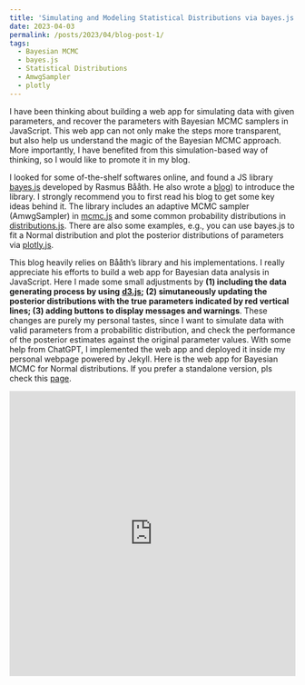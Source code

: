 ```yaml
---
title: 'Simulating and Modeling Statistical Distributions via bayes.js'
date: 2023-04-03
permalink: /posts/2023/04/blog-post-1/
tags:
  - Bayesian MCMC
  - bayes.js
  - Statistical Distributions
  - AmwgSampler
  - plotly
---
```


I have been thinking about building a web app for simulating data with given parameters, and recover the parameters with Bayesian MCMC samplers in JavaScript. This web app can not only make the steps more transparent, but also help us understand the magic of the Bayesian MCMC approach. More importantly, I have benefited from this simulation-based way of thinking, so I would like to promote it in my blog.

I looked for some of-the-shelf softwares online, and found a JS library [bayes.js](https://github.com/rasmusab/bayes.js) developed by Rasmus Bååth. He also wrote a [blog](https://www.sumsar.net/blog/2015/12/bayes-js-a-small-library-for-doing-mcmc-in-the-browser/)) to introduce the library. I strongly recommend you to first read his blog to get some key ideas behind it. The library includes an adaptive MCMC sampler (AmwgSampler) in [mcmc.js](https://raw.githubusercontent.com/rasmusab/bayes.js/master/mcmc.js) and some common probability distributions in [distributions.js](https://raw.githubusercontent.com/rasmusab/bayes.js/master/distributions.js). There are also some examples, e.g., you can use bayes.js to fit a Normal distribution and plot the posterior distributions of parameters via [plotly.js](https://cdn.plot.ly/plotly-latest.min.js).

This blog heavily relies on Bååth’s library and his implementations. I really appreciate his efforts to build a web app for Bayesian data analysis in JavaScript. Here I made some small adjustments by **(1) including the data generating process by using** [**d3.js**](https://cdnjs.cloudflare.com/ajax/libs/d3/3.5.5/d3.min.js)**; (2) simutaneously updating the posterior distributions with the true parameters indicated by red vertical lines; (3) adding buttons to display messages and warnings**. These changes are purely my personal tastes, since I want to simulate data with valid parameters from a probabilitic distribution, and check the performance of the posterior estimates against the original parameter values. With some help from ChatGPT, I implemented the web app and deployed it inside my personal webpage powered by Jekyll. Here is the web app for Bayesian MCMC for Normal distributions. If you prefer a standalone version, pls check this [page](https://jakejing.github.io/bayes_mcmc_plot/).

<iframe height="501.52996826171875" style="width: 100%;" scrolling="no" title="bayes.js Normal example" src="https://codepen.io/jakejing/embed/VwKXjRL?default-tab=html%2Cresult&theme-id=light" frameborder="no" loading="lazy" allowtransparency="true" allowfullscreen="true">
  See the Pen <a href="https://codepen.io/jakejing/pen/VwKXjRL">
  bayes.js Normal example</a> by Yingqi Jing (<a href="https://codepen.io/jakejing">@jakejing</a>)
  on <a href="https://codepen.io">CodePen</a>.
</iframe>